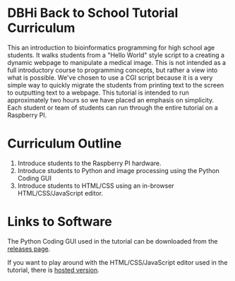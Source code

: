 # DBHi Back to School Tutorial Curriculum

This an introduction to bioinformatics programming for high school age students. It walks students from a "Hello World" style script to a creating a dynamic webpage to manipulate a medical image. This is not intended as a full introductory course to programming concepts, but rather a view into what is possible. We've chosen to use a CGI script because it is a very simple way to quickly migrate the students from printing text to the screen to outputting text to a webpage. This tutorial is intended to run approximately two hours so we have placed an emphasis on simplicity. Each student or team of students can run through the entire tutorial on a Raspberry PI.


# Curriculum Outline

1. Introduce students to the Raspberry PI hardware.
2. Introduce students to Python and image processing using the Python Coding GUI
3. Introduce students to HTML/CSS using an in-browser HTML/CSS/JavaScript editor. 

# Links to Software

The Python Coding GUI used in the tutorial can be downloaded from the [releases page](https://github.com/chop-dbhi/backtoschool/releases).

If you want to play around with the HTML/CSS/JavaScript editor used in the tutorial, there is [hosted version](http://chop-dbhi.github.io/backtoschool/).
